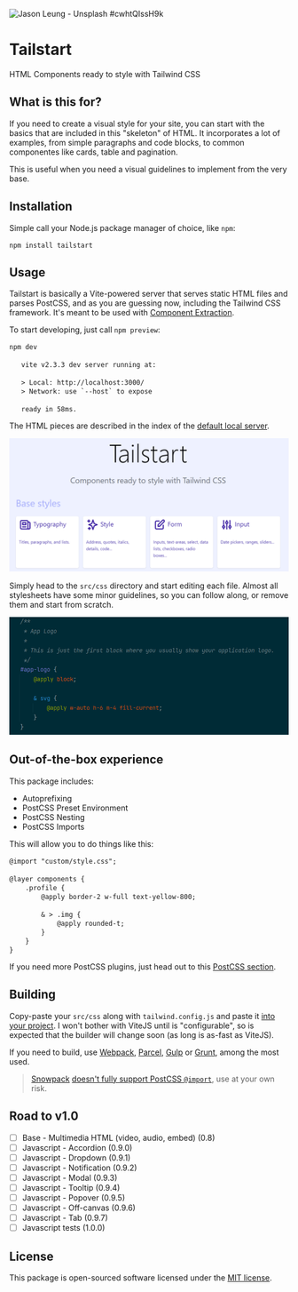 ![Jason Leung - Unsplash #cwhtQIssH9k](https://images.unsplash.com/photo-1530153872981-9a7666670466?ixid=MnwxMjA3fDB8MHxwaG90by1wYWdlfHx8fGVufDB8fHx8&ixlib=rb-1.2.1&auto=format&fit=crop&w=1280&h=400&q=80)

# Tailstart

HTML Components ready to style with Tailwind CSS

## What is this for?

If you need to create a visual style for your site, you can start with the basics that are included in this "skeleton" of HTML. It incorporates a lot of examples, from simple paragraphs and code blocks, to common componentes like cards, table and pagination.

This is useful when you need a visual guidelines to implement from the very base.

## Installation

Simple call your Node.js package manager of choice, like `npm`:

    npm install tailstart

## Usage

Tailstart is basically a Vite-powered server that serves static HTML files and parses PostCSS, and as you are guessing now, including the Tailwind CSS framework. It's meant to be used with [Component Extraction](https://tailwindcss.com/docs/extracting-components).

To start developing, just call `npm preview`:

    npm dev
    
       vite v2.3.3 dev server running at:
       
       > Local: http://localhost:3000/
       > Network: use `--host` to expose
       
       ready in 58ms.

The HTML pieces are described in the index of the [default local server](http://localhost:3000/).

![img.png](index.png)

Simply head to the `src/css` directory and start editing each file. Almost all stylesheets have some minor guidelines, so you can follow along, or remove them and start from scratch.

![img_1.png](css.png)

## Out-of-the-box experience

This package includes:

- Autoprefixing
- PostCSS Preset Environment
- PostCSS Nesting
- PostCSS Imports

This will allow you to do things like this:

```postcss
@import "custom/style.css";

@layer components {
    .profile {
        @apply border-2 w-full text-yellow-800;
        
        & > .img {
            @apply rounded-t;
        }
    }
}
```

If you need more PostCSS plugins, just head out to this [PostCSS section](https://www.postcss.parts/).

## Building

Copy-paste your `src/css` along with `tailwind.config.js` and paste it [into your project](https://tailwindcss.com/docs/installation). I won't bother with ViteJS until is "configurable", so is expected that the builder will change soon (as long is as-fast as ViteJS).

If you need to build, use [Webpack](https://webpack.js.org/), [Parcel](https://parceljs.org/), [Gulp](https://gulpjs.com/) or [Grunt](https://gruntjs.com/), among the most used.

> [Snowpack](https://www.snowpack.dev/) [doesn't fully support PostCSS `@import`](https://github.com/snowpackjs/snowpack/discussions/988#discussioncomment-61335), use at your own risk.

## Road to v1.0

- [ ] Base - Multimedia HTML (video, audio, embed) (0.8)
- [ ] Javascript - Accordion (0.9.0)
- [ ] Javascript - Dropdown (0.9.1)
- [ ] Javascript - Notification (0.9.2)
- [ ] Javascript - Modal (0.9.3)
- [ ] Javascript - Tooltip (0.9.4)
- [ ] Javascript - Popover (0.9.5)
- [ ] Javascript - Off-canvas (0.9.6)
- [ ] Javascript - Tab (0.9.7)
- [ ] Javascript tests (1.0.0)

## License

This package is open-sourced software licensed under the [MIT license](LICENSE).